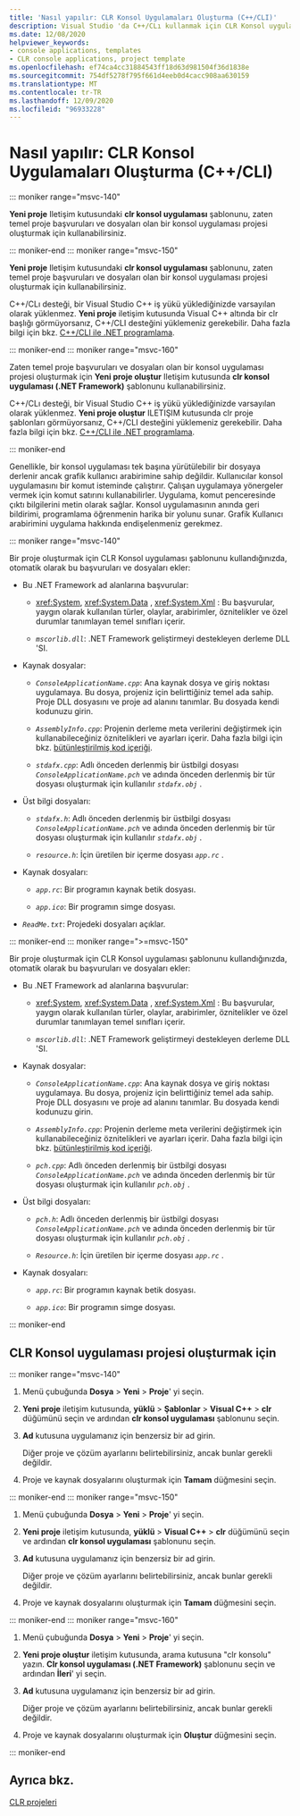 ```yaml
---
title: 'Nasıl yapılır: CLR Konsol Uygulamaları Oluşturma (C++/CLI)'
description: Visual Studio 'da C++/CLı kullanmak için CLR Konsol uygulaması projeleri oluşturmayı öğrenin.
ms.date: 12/08/2020
helpviewer_keywords:
- console applications, templates
- CLR console applications, project template
ms.openlocfilehash: ef74ca4cc31884543ff18d63d981504f36d1838e
ms.sourcegitcommit: 754df5278f795f661d4eeb0d4cacc908aa630159
ms.translationtype: MT
ms.contentlocale: tr-TR
ms.lasthandoff: 12/09/2020
ms.locfileid: "96933228"
---
```

# <a name="how-to-create-clr-console-applications-ccli"></a>Nasıl yapılır: CLR Konsol Uygulamaları Oluşturma (C++/CLI)

::: moniker range="msvc-140"

**Yeni proje** Iletişim kutusundaki **clr konsol uygulaması** şablonunu, zaten temel proje başvuruları ve dosyaları olan bir konsol uygulaması projesi oluşturmak için kullanabilirsiniz.

::: moniker-end
::: moniker range="msvc-150"

**Yeni proje** Iletişim kutusundaki **clr konsol uygulaması** şablonunu, zaten temel proje başvuruları ve dosyaları olan bir konsol uygulaması projesi oluşturmak için kullanabilirsiniz.

C++/CLı desteği, bir Visual Studio C++ iş yükü yüklediğinizde varsayılan olarak yüklenmez. **Yeni proje** iletişim kutusunda Visual C++ altında bir clr başlığı görmüyorsanız, C++/CLI desteğini yüklemeniz gerekebilir. Daha fazla bilgi için bkz. [C++/CLI ile .NET programlama](../dotnet/dotnet-programming-with-cpp-cli-visual-cpp.md).

::: moniker-end
::: moniker range="msvc-160"

Zaten temel proje başvuruları ve dosyaları olan bir konsol uygulaması projesi oluşturmak için **Yeni proje oluştur** Iletişim kutusunda **clr konsol uygulaması (.NET Framework)** şablonunu kullanabilirsiniz.

C++/CLı desteği, bir Visual Studio C++ iş yükü yüklediğinizde varsayılan olarak yüklenmez. **Yeni proje oluştur** ILETIŞIM kutusunda clr proje şablonları görmüyorsanız, C++/CLI desteğini yüklemeniz gerekebilir. Daha fazla bilgi için bkz. [C++/CLI ile .NET programlama](../dotnet/dotnet-programming-with-cpp-cli-visual-cpp.md).

::: moniker-end

Genellikle, bir konsol uygulaması tek başına yürütülebilir bir dosyaya derlenir ancak grafik kullanıcı arabirimine sahip değildir. Kullanıcılar konsol uygulamasını bir komut isteminde çalıştırır. Çalışan uygulamaya yönergeler vermek için komut satırını kullanabilirler. Uygulama, komut penceresinde çıktı bilgilerini metin olarak sağlar. Konsol uygulamasının anında geri bildirimi, programlama öğrenmenin harika bir yolunu sunar. Grafik Kullanıcı arabirimini uygulama hakkında endişelenmeniz gerekmez.

::: moniker range="msvc-140"

Bir proje oluşturmak için CLR Konsol uygulaması şablonunu kullandığınızda, otomatik olarak bu başvuruları ve dosyaları ekler:

- Bu .NET Framework ad alanlarına başvurular:

  - <xref:System>, <xref:System.Data> , <xref:System.Xml> : Bu başvurular, yaygın olarak kullanılan türler, olaylar, arabirimler, öznitelikler ve özel durumlar tanımlayan temel sınıfları içerir.

  - *`mscorlib.dll`*: .NET Framework geliştirmeyi destekleyen derleme DLL 'SI.

- Kaynak dosyalar:

  - *`ConsoleApplicationName.cpp`*: Ana kaynak dosya ve giriş noktası uygulamaya. Bu dosya, projeniz için belirttiğiniz temel ada sahip. Proje DLL dosyasını ve proje ad alanını tanımlar. Bu dosyada kendi kodunuzu girin.

  - *`AssemblyInfo.cpp`*: Projenin derleme meta verilerini değiştirmek için kullanabileceğiniz öznitelikleri ve ayarları içerir. Daha fazla bilgi için bkz. [bütünleştirilmiş kod içeriği](/dotnet/framework/app-domains/assembly-contents).

  - *`stdafx.cpp`*: Adlı önceden derlenmiş bir üstbilgi dosyası *`ConsoleApplicationName.pch`* ve adında önceden derlenmiş bir tür dosyası oluşturmak için kullanılır *`stdafx.obj`* .

- Üst bilgi dosyaları:

  - *`stdafx.h`*: Adlı önceden derlenmiş bir üstbilgi dosyası *`ConsoleApplicationName.pch`* ve adında önceden derlenmiş bir tür dosyası oluşturmak için kullanılır *`stdafx.obj`* .

  - *`resource.h`*: İçin üretilen bir içerme dosyası *`app.rc`* .

- Kaynak dosyaları:

  - *`app.rc`*: Bir programın kaynak betik dosyası.

  - *`app.ico`*: Bir programın simge dosyası.

- *`ReadMe.txt`*: Projedeki dosyaları açıklar.

::: moniker-end
::: moniker range=">=msvc-150"

Bir proje oluşturmak için CLR Konsol uygulaması şablonunu kullandığınızda, otomatik olarak bu başvuruları ve dosyaları ekler:

- Bu .NET Framework ad alanlarına başvurular:

  - <xref:System>, <xref:System.Data> , <xref:System.Xml> : Bu başvurular, yaygın olarak kullanılan türler, olaylar, arabirimler, öznitelikler ve özel durumlar tanımlayan temel sınıfları içerir.

  - *`mscorlib.dll`*: .NET Framework geliştirmeyi destekleyen derleme DLL 'SI.

- Kaynak dosyalar:

  - *`ConsoleApplicationName.cpp`*: Ana kaynak dosya ve giriş noktası uygulamaya. Bu dosya, projeniz için belirttiğiniz temel ada sahip. Proje DLL dosyasını ve proje ad alanını tanımlar. Bu dosyada kendi kodunuzu girin.

  - *`AssemblyInfo.cpp`*: Projenin derleme meta verilerini değiştirmek için kullanabileceğiniz öznitelikleri ve ayarları içerir. Daha fazla bilgi için bkz. [bütünleştirilmiş kod içeriği](/dotnet/framework/app-domains/assembly-contents).

  - *`pch.cpp`*: Adlı önceden derlenmiş bir üstbilgi dosyası *`ConsoleApplicationName.pch`* ve adında önceden derlenmiş bir tür dosyası oluşturmak için kullanılır *`pch.obj`* .

- Üst bilgi dosyaları:

  - *`pch.h`*: Adlı önceden derlenmiş bir üstbilgi dosyası *`ConsoleApplicationName.pch`* ve adında önceden derlenmiş bir tür dosyası oluşturmak için kullanılır *`pch.obj`* .

  - *`Resource.h`*: İçin üretilen bir içerme dosyası *`app.rc`* .

- Kaynak dosyaları:

  - *`app.rc`*: Bir programın kaynak betik dosyası.

  - *`app.ico`*: Bir programın simge dosyası.

::: moniker-end

## <a name="to-create-a-clr-console-app-project"></a>CLR Konsol uygulaması projesi oluşturmak için

::: moniker range="msvc-140"

1. Menü çubuğunda **Dosya** > **Yeni** > **Proje**' yi seçin.

1. **Yeni proje** iletişim kutusunda, **yüklü** > **Şablonlar** > **Visual C++** > **clr** düğümünü seçin ve ardından **clr konsol uygulaması** şablonunu seçin.

1. **Ad** kutusuna uygulamanız için benzersiz bir ad girin.

   Diğer proje ve çözüm ayarlarını belirtebilirsiniz, ancak bunlar gerekli değildir.

1. Proje ve kaynak dosyalarını oluşturmak için **Tamam** düğmesini seçin.

::: moniker-end
::: moniker range="msvc-150"

1. Menü çubuğunda **Dosya** > **Yeni** > **Proje**' yi seçin.

1. **Yeni proje** iletişim kutusunda, **yüklü** > **Visual C++** > **clr** düğümünü seçin ve ardından **clr konsol uygulaması** şablonunu seçin.

1. **Ad** kutusuna uygulamanız için benzersiz bir ad girin.

   Diğer proje ve çözüm ayarlarını belirtebilirsiniz, ancak bunlar gerekli değildir.

1. Proje ve kaynak dosyalarını oluşturmak için **Tamam** düğmesini seçin.

::: moniker-end
::: moniker range="msvc-160"

1. Menü çubuğunda **Dosya** > **Yeni** > **Proje**' yi seçin.

1. **Yeni proje oluştur** iletişim kutusunda, arama kutusuna "clr konsolu" yazın. **Clr konsol uygulaması (.NET Framework)** şablonunu seçin ve ardından **İleri**' yi seçin.

1. **Ad** kutusuna uygulamanız için benzersiz bir ad girin.

   Diğer proje ve çözüm ayarlarını belirtebilirsiniz, ancak bunlar gerekli değildir.

1. Proje ve kaynak dosyalarını oluşturmak için **Oluştur** düğmesini seçin.

::: moniker-end

## <a name="see-also"></a>Ayrıca bkz.

[CLR projeleri](../build/reference/files-created-for-clr-projects.md)
